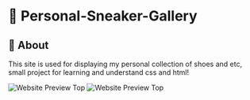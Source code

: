 # 🥾 Personal-Sneaker-Gallery
## 📣 About 
This site is used for displaying my personal collection of shoes and etc, small project for learning and understand css and html!

![Website Preview Top](https://cdn.discordapp.com/attachments/613371646937399296/668649689016565765/unknown.png)
![Website Preview Top](https://cdn.discordapp.com/attachments/613371646937399296/668649827281666048/unknown.png)
